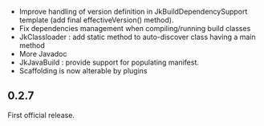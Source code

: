 * Improve handling of version definition in JkBuildDependencySupport template (add final effectiveVersion() method).
* Fix dependencies management when compiling/running build classes
* JkClassloader : add static method to auto-discover class having a main method  
* More Javadoc
* JkJavaBuild : provide support for populating manifest.
* Scaffolding is now alterable by plugins
 
## 0.2.7

First official release.